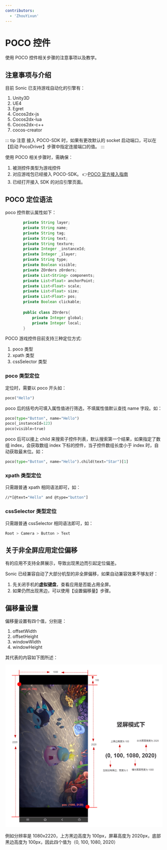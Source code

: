```yaml
---
contributors:
  - 'ZhouYixun'
---
```


# POCO 控件

使用 POCO 控件相关步骤的注意事项以及教学。

## 注意事项与介绍

目前 Sonic 已支持游戏自动化的引擎有：

1. Unity3D
2. UE4
3. Egret
4. Cocos2dx-js
5. Cocos2dx-lua
6. Cocos2dx-c++
7. cocos-creator

::: tip 注意
接入 POCO-SDK 时，如果有更改默认的 socket 启动端口，可以在【启动 PocoDriver】步骤中指定连接端口的值。
:::

使用 POCO 相关步骤时，需确保：

1. 被测控件类型为游戏控件
2. 对应游戏包已经接入 POCO-SDK。 👉[POCO 官方接入指南](https://poco.readthedocs.io/en/latest/source/doc/integration.html)
3. 已经打开接入 SDK 的对应引擎页面。

## POCO 定位语法

poco 控件默认属性如下：

```java
        private String layer;
        private String name;
        private String tag;
        private String text;
        private String texture;
        private Integer _instanceId;
        private Integer _ilayer;
        private String type;
        private Boolean visible;
        private ZOrders zOrders;
        private List<String> components;
        private List<Float> anchorPoint;
        private List<Float> scale;
        private List<Float> size;
        private List<Float> pos;
        private Boolean clickable;

        public class ZOrders{
            private Integer global;
            private Integer local;
        }
```

POCO 游戏控件目前支持三种定位方式:

1. poco 类型
2. xpath 类型
3. cssSelector 类型

### poco 类型定位

定位时，需要以 poco 开头如：

```python
poco("Hello")
```

poco 后的括号内可填入属性值进行筛选，不填属性值默认查找 name 字段。如：

```python
poco(type="Button", name="Hello")
poco(_instanceId=123)
poco(visible=true)
```

poco 后可以接上 child 来搜索子控件列表，默认搜索第一个结果，如果指定了数组 index，会获取数组 index 下标的控件，当子控件数组长度小于 index 时，自动获取最末位。如：

```python
poco(type="Button", name="Hello").child(text="Star")[1]
```

### xpath 类型定位

只需跟普通 xpath 相同语法即可，如：

```bash
//*[@text="Hello" and @type="button"]
```

### cssSelector 类型定位

只需跟普通 cssSelector 相同语法即可，如：

```css
Root > Camera > Button > Text
```

## 关于非全屏应用定位偏移

有的应用不支持全屏展示，导致出现黑边而引起定位偏差。

Sonic 已经兼容自动了大部分机型的非全屏偏移，如果自动兼容效果不够友好：

1. 先关闭手机的**虚拟键盘**，查看应用是否能占用全屏。
2. 如果仍然出现黑边，可以使用【设置偏移量】步骤。

## 偏移量设置

偏移量设置有四个值，分别是：

1. offsetWidth
2. offsetHeight
3. windowWidth
4. windowHeight

其代表的内容如下图所述：

![offsets](./images/offsets.png)

例如分辨率是 1080x2220，上方黑边高度为 100px，屏幕高度为 2020px，底部黑边高度为 100px，因此四个值为（0, 100, 1080, 2020）
